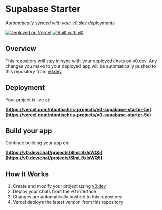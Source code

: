 # Supabase Starter

*Automatically synced with your [v0.dev](https://v0.dev) deployments*

[![Deployed on Vercel](https://img.shields.io/badge/Deployed%20on-Vercel-black?style=for-the-badge&logo=vercel)](https://vercel.com/ntontischris-projects/v0-supabase-starter-5e)
[![Built with v0](https://img.shields.io/badge/Built%20with-v0.dev-black?style=for-the-badge)](https://v0.dev/chat/projects/SlmL9xlsWQ5)

## Overview

This repository will stay in sync with your deployed chats on [v0.dev](https://v0.dev).
Any changes you make to your deployed app will be automatically pushed to this repository from [v0.dev](https://v0.dev).

## Deployment

Your project is live at:

**[https://vercel.com/ntontischris-projects/v0-supabase-starter-5e](https://vercel.com/ntontischris-projects/v0-supabase-starter-5e)**

## Build your app

Continue building your app on:

**[https://v0.dev/chat/projects/SlmL9xlsWQ5](https://v0.dev/chat/projects/SlmL9xlsWQ5)**

## How It Works

1. Create and modify your project using [v0.dev](https://v0.dev)
2. Deploy your chats from the v0 interface
3. Changes are automatically pushed to this repository
4. Vercel deploys the latest version from this repository